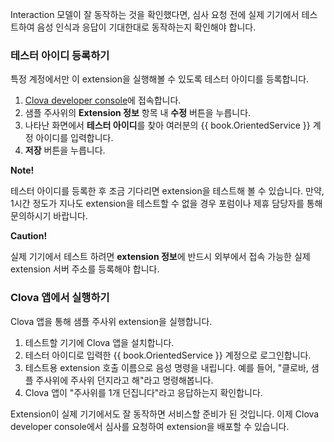 Interaction 모델이 잘 동작하는 것을 확인했다면, 심사 요청 전에 실제 기기에서 테스트하여 음성 인식과 응답이 기대한대로 동작하는지 확인해야 합니다.

### 테스터 아이디 등록하기
특정 계정에서만 이 extension을 실행해볼 수 있도록 테스터 아이디를 등록합니다.

1. <a href="https://developers.naver.com/console/clova/cek/#/list" target="_blank">Clova developer console</a>에 접속합니다.
2. 샘플 주사위의 **Extension 정보** 항목 내 **수정** 버튼을 누릅니다.
3. 나타난 화면에서 **테스터 아이디**를 찾아 여러분의 {{ book.OrientedService }} 계정 아이디를 입력합니다.
4. **저장** 버튼을 누릅니다.

<div class="note">
  <p><strong>Note!</strong></p>
  <p>테스터 아이디를 등록한 후 조금 기다리면 extension을 테스트해 볼 수 있습니다. 만약, 1시간 정도가 지나도 extension을 테스트할 수 없을 경우 포럼이나 제휴 담당자를 통해 문의하시기 바랍니다.</p>
</div>

<div class="danger">
	<p><strong>Caution!</strong></p>
  <p>실제 기기에서 테스트 하려면 <strong>extension 정보</strong>에 반드시 외부에서 접속 가능한 실제 extension 서버 주소를 등록해야 합니다.</p></li>
</div>

### Clova 앱에서 실행하기
Clova 앱을 통해 샘플 주사위 extension을 실행합니다.

1. 테스트할 기기에 Clova 앱을 설치합니다.
2. 테스터 아이디로  입력한 {{ book.OrientedService }} 계정으로 로그인합니다.
3. 테스트용 extension 호출 이름으로 음성 명령을 내립니다. 예를 들어, "클로바, 샘플 주사위에 주사위 던지라고 해"라고 명령해봅니다.
4. Clova 앱이 "주사위를 1개 던집니다"라고 응답하는지 확인합니다.

Extension이 실제 기기에서도 잘 동작하면 서비스할 준비가 된 것입니다. 이제 Clova developer console에서 심사를 요청하여 extension을 배포할 수 있습니다.
